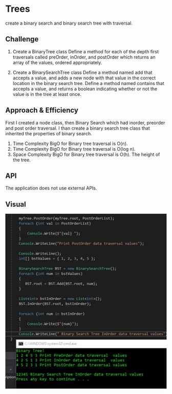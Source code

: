 # Trees
create a binary search and binary search tree with traversal. 

## Challenge

1. Create a BinaryTree class
Define a method for each of the depth first traversals called preOrder, inOrder, and postOrder which returns an array of the values, ordered appropriately.

2. Create a BinarySearchTree class
Define a method named add that accepts a value, and adds a new node with that value in the correct location in the binary search tree.
Define a method named contains that accepts a value, and returns a boolean indicating whether or not the value is in the tree at least once.



## Approach & Efficiency
First I created a node class, then Binary Search which had inorder, preorder and post order traversal. 
I than create a binary search tree class that inherited the properties of binary search. 
1. Time Complexity BigO for Binary tree traversal is O(n).
2. Time Complexity BigO for Binary tree traversal is O(log n).
3. Space Complexity BigO for Binary tree traversal is O(h). The height of the tree. 

## API
The application does not use external APIs.

## Visual

![Program test](/Assets/tree.jpg)
